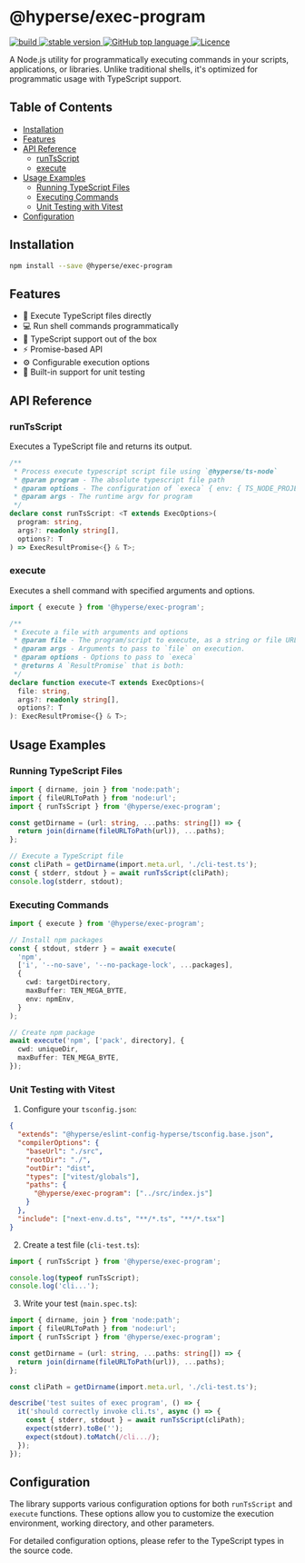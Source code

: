 # @hyperse/exec-program

<p align="left">
  <a aria-label="Build" href="https://github.com/hyperse-io/exec-program/actions?query=workflow%3ACI">
    <img alt="build" src="https://img.shields.io/github/actions/workflow/status/hyperse-io/exec-program/ci-integrity.yml?branch=main&label=ci&logo=github&style=flat-quare&labelColor=000000" />
  </a>
  <a aria-label="stable version" href="https://www.npmjs.com/package/@hyperse/exec-program">
    <img alt="stable version" src="https://img.shields.io/npm/v/%40hyperse%2Fexec-program?branch=main&label=version&logo=npm&style=flat-quare&labelColor=000000" />
  </a>
  <a aria-label="Top language" href="https://github.com/hyperse-io/exec-program/search?l=typescript">
    <img alt="GitHub top language" src="https://img.shields.io/github/languages/top/hyperse-io/exec-program?style=flat-square&labelColor=000&color=blue">
  </a>
  <a aria-label="Licence" href="https://github.com/hyperse-io/exec-program/blob/main/LICENSE">
    <img alt="Licence" src="https://img.shields.io/github/license/hyperse-io/ts-node-paths?style=flat-quare&labelColor=000000" />
  </a>
</p>

A Node.js utility for programmatically executing commands in your scripts, applications, or libraries. Unlike traditional shells, it's optimized for programmatic usage with TypeScript support.

## Table of Contents

- [Installation](#installation)
- [Features](#features)
- [API Reference](#api-reference)
  - [runTsScript](#runtsscript)
  - [execute](#execute)
- [Usage Examples](#usage-examples)
  - [Running TypeScript Files](#running-typescript-files)
  - [Executing Commands](#executing-commands)
  - [Unit Testing with Vitest](#unit-testing-with-vitest)
- [Configuration](#configuration)

## Installation

```bash
npm install --save @hyperse/exec-program
```

## Features

- 🚀 Execute TypeScript files directly
- 💻 Run shell commands programmatically
- 📘 TypeScript support out of the box
- ⚡ Promise-based API
- ⚙️ Configurable execution options
- 🧪 Built-in support for unit testing

## API Reference

### runTsScript

Executes a TypeScript file and returns its output.

```typescript
/**
 * Process execute typescript script file using `@hyperse/ts-node`
 * @param program - The absolute typescript file path
 * @param options - The configuration of `execa` { env: { TS_NODE_PROJECT: tsconfig } }
 * @param args - The runtime argv for program
 */
declare const runTsScript: <T extends ExecOptions>(
  program: string,
  args?: readonly string[],
  options?: T
) => ExecResultPromise<{} & T>;
```

### execute

Executes a shell command with specified arguments and options.

```typescript
import { execute } from '@hyperse/exec-program';

/**
 * Execute a file with arguments and options
 * @param file - The program/script to execute, as a string or file URL
 * @param args - Arguments to pass to `file` on execution.
 * @param options - Options to pass to `execa`
 * @returns A `ResultPromise` that is both:
 */
declare function execute<T extends ExecOptions>(
  file: string,
  args?: readonly string[],
  options?: T
): ExecResultPromise<{} & T>;
```

## Usage Examples

### Running TypeScript Files

```typescript
import { dirname, join } from 'node:path';
import { fileURLToPath } from 'node:url';
import { runTsScript } from '@hyperse/exec-program';

const getDirname = (url: string, ...paths: string[]) => {
  return join(dirname(fileURLToPath(url)), ...paths);
};

// Execute a TypeScript file
const cliPath = getDirname(import.meta.url, './cli-test.ts');
const { stderr, stdout } = await runTsScript(cliPath);
console.log(stderr, stdout);
```

### Executing Commands

```typescript
import { execute } from '@hyperse/exec-program';

// Install npm packages
const { stdout, stderr } = await execute(
  'npm',
  ['i', '--no-save', '--no-package-lock', ...packages],
  {
    cwd: targetDirectory,
    maxBuffer: TEN_MEGA_BYTE,
    env: npmEnv,
  }
);

// Create npm package
await execute('npm', ['pack', directory], {
  cwd: uniqueDir,
  maxBuffer: TEN_MEGA_BYTE,
});
```

### Unit Testing with Vitest

1. Configure your `tsconfig.json`:

```json
{
  "extends": "@hyperse/eslint-config-hyperse/tsconfig.base.json",
  "compilerOptions": {
    "baseUrl": "./src",
    "rootDir": "./",
    "outDir": "dist",
    "types": ["vitest/globals"],
    "paths": {
      "@hyperse/exec-program": ["../src/index.js"]
    }
  },
  "include": ["next-env.d.ts", "**/*.ts", "**/*.tsx"]
}
```

2. Create a test file (`cli-test.ts`):

```typescript
import { runTsScript } from '@hyperse/exec-program';

console.log(typeof runTsScript);
console.log('cli...');
```

3. Write your test (`main.spec.ts`):

```typescript
import { dirname, join } from 'node:path';
import { fileURLToPath } from 'node:url';
import { runTsScript } from '@hyperse/exec-program';

const getDirname = (url: string, ...paths: string[]) => {
  return join(dirname(fileURLToPath(url)), ...paths);
};

const cliPath = getDirname(import.meta.url, './cli-test.ts');

describe('test suites of exec program', () => {
  it('should correctly invoke cli.ts', async () => {
    const { stderr, stdout } = await runTsScript(cliPath);
    expect(stderr).toBe('');
    expect(stdout).toMatch(/cli.../);
  });
});
```

## Configuration

The library supports various configuration options for both `runTsScript` and `execute` functions. These options allow you to customize the execution environment, working directory, and other parameters.

For detailed configuration options, please refer to the TypeScript types in the source code.
